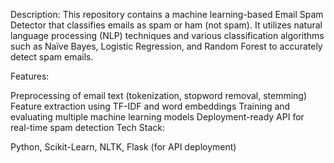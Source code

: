 Description:
This repository contains a machine learning-based Email Spam Detector that classifies emails as spam or ham (not spam). It utilizes natural language processing (NLP) techniques and various classification algorithms such as Naïve Bayes, Logistic Regression, and Random Forest to accurately detect spam emails.

Features:

Preprocessing of email text (tokenization, stopword removal, stemming)
Feature extraction using TF-IDF and word embeddings
Training and evaluating multiple machine learning models
Deployment-ready API for real-time spam detection
Tech Stack:

Python, Scikit-Learn, NLTK, Flask (for API deployment)
